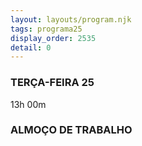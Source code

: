 ```yaml
---
layout: layouts/program.njk
tags: programa25
display_order: 2535
detail: 0
---
```

### TERÇA-FEIRA 25  

13h 00m   

### ALMOÇO DE TRABALHO
